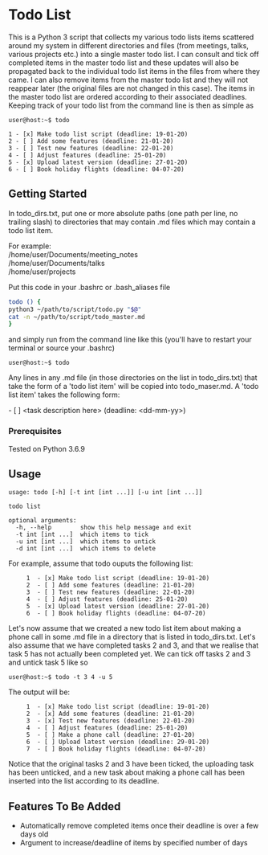 # Todo List

This is a Python 3 script that collects my various todo lists items scattered
around my system in different directories and files (from meetings, talks,
various projects etc.) into a single master todo list. I can consult and tick
off completed items in the master todo list and these updates will also be
propagated back to the individual todo list items in the files from where they
came. I can also remove items from the master todo list and they will not
reappear later (the original files are not changed in this case). The items in
the master todo list are ordered according to their associated deadlines.
Keeping track of your todo list from the command line is then as simple as 

```console
user@host:~$ todo 

1 - [x] Make todo list script (deadline: 19-01-20) 
2 - [ ] Add some features (deadline: 21-01-20) 
3 - [ ] Test new features (deadline: 22-01-20) 
4 - [ ] Adjust features (deadline: 25-01-20) 
5 - [x] Upload latest version (deadline: 27-01-20) 
6 - [ ] Book holiday flights (deadline: 04-07-20)
``` 

## Getting Started

In todo_dirs.txt, put one or more absolute paths (one path per line, no
trailing slash) to directories that may contain .md files which may contain a
todo list item.
 
For example:\
/home/user/Documents/meeting_notes\
/home/user/Documents/talks\
/home/user/projects

Put this code in your .bashrc or .bash_aliases file

```bash
todo () {
python3 ~/path/to/script/todo.py "$@"
cat -n ~/path/to/script/todo_master.md
}
```

and simply run from the command line like this (you'll have to restart your
terminal or source your .bashrc)

```console
user@host:~$ todo
```

Any lines in any .md file (in those directories on the list in todo_dirs.txt)
that take the form of a 'todo list item' will be copied into todo_maser.md. A
'todo list item' takes the following form:

\- [ ] \<task description here\> (deadline: \<dd-mm-yy\>)

### Prerequisites

Tested on Python 3.6.9

## Usage

```console
usage: todo [-h] [-t int [int ...]] [-u int [int ...]]

todo list

optional arguments:
  -h, --help        show this help message and exit
  -t int [int ...]  which items to tick
  -u int [int ...]  which items to untick
  -d int [int ...]  which items to delete

```
  
For example, assume that todo ouputs the following list:

```console
     1  - [x] Make todo list script (deadline: 19-01-20)
     2  - [ ] Add some features (deadline: 21-01-20)
     3  - [ ] Test new features (deadline: 22-01-20)
     4  - [ ] Adjust features (deadline: 25-01-20)
     5  - [x] Upload latest version (deadline: 27-01-20)
     6  - [ ] Book holiday flights (deadline: 04-07-20)
```

Let's now assume that we created a new todo list item about making a phone call
in some .md file in a directory that is listed in todo_dirs.txt. Let's also
assume that we have completed tasks 2 and 3, and that we realise that task 5
has not actually been completed yet. We can tick off tasks 2 and 3 and untick
task 5 like so

```console
user@host:~$ todo -t 3 4 -u 5
```

The output will be:

```console
     1  - [x] Make todo list script (deadline: 19-01-20)
     2  - [x] Add some features (deadline: 21-01-20)
     3  - [x] Test new features (deadline: 22-01-20)
     4  - [ ] Adjust features (deadline: 25-01-20)
     5  - [ ] Make a phone call (deadline: 27-01-20)
     6  - [ ] Upload latest version (deadline: 29-01-20)
     7  - [ ] Book holiday flights (deadline: 04-07-20)
```

Notice that the original tasks 2 and 3 have been ticked, the uploading task has
been unticked, and a new task about making a phone call has been inserted into
the list according to its deadline.

## Features To Be Added

- Automatically remove completed items once their deadline is over a few days
  old
- Argument to increase/deadline of items by specified number of days
